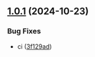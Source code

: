 ## [1.0.1](https://github.com/zenrocklabs/zrchain/compare/v1.0.0...v1.0.1) (2024-10-23)


### Bug Fixes

* ci ([3f129ad](https://github.com/zenrocklabs/zrchain/commit/3f129ada55f125eee01a115b2f06a5a49799318a))
